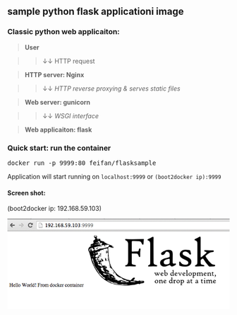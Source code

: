 ## sample python flask applicationi image


### Classic python web applicaiton:

> **User**

>> &darr;&darr; HTTP request

> **HTTP server: Nginx**

>> &darr;&darr; *HTTP reverse proxying & serves static files*

> **Web server: gunicorn**

>> &darr;&darr; *WSGI interface*

> **Web applicaiton: flask**


### Quick start: run the container
<pre>docker run -p 9999:80 feifan/flasksample</pre>
Application will start running on `localhost:9999` or `(boot2docker ip):9999`

#### Screen shot:
(boot2docker ip: 192.168.59.103)

![screen shot](Screenshot.png)


